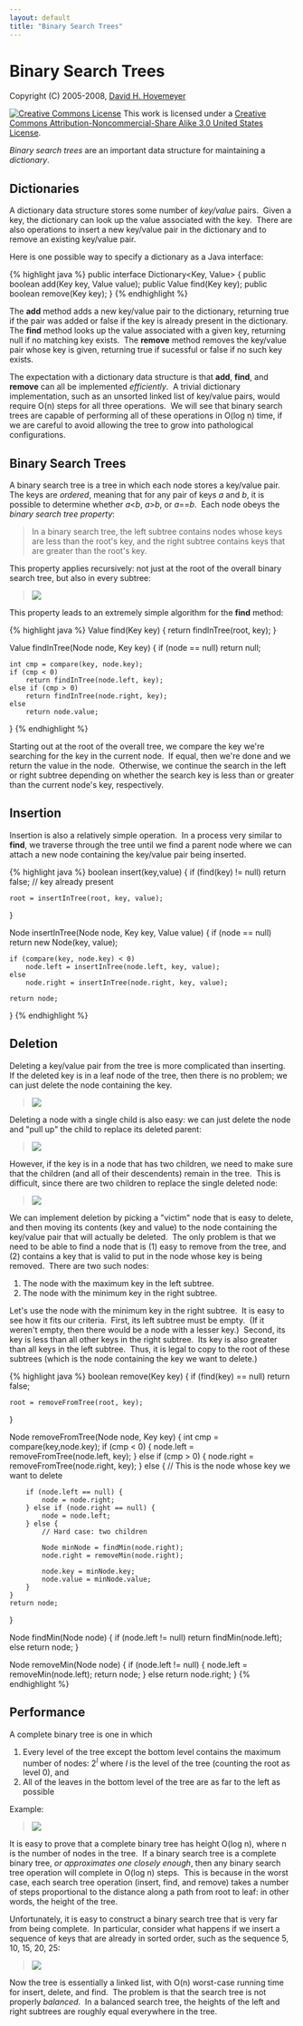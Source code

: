 ```yaml
---
layout: default
title: "Binary Search Trees"
---
```


Binary Search Trees
===================

Copyright (C) 2005-2008, [David H. Hovemeyer](http://faculty.ycp.edu/%7Edhovemey/)

[![Creative Commons License](http://i.creativecommons.org/l/by-nc-sa/3.0/us/88x31.png)](http://creativecommons.org/licenses/by-nc-sa/3.0/us/)
 This work is licensed under a [Creative Commons Attribution-Noncommercial-Share Alike 3.0 United States License](http://creativecommons.org/licenses/by-nc-sa/3.0/us/).

*Binary search trees* are an important data structure for maintaining a *dictionary*.

Dictionaries
------------

A dictionary data structure stores some number of *key/value* pairs.  Given a key, the dictionary can look up the value associated with the key.  There are also operations to insert a new key/value pair in the dictionary and to remove an existing key/value pair.

Here is one possible way to specify a dictionary as a Java interface:

{% highlight java %}
public interface Dictionary<Key, Value> {
    public boolean add(Key key, Value value);
    public Value find(Key key);
    public boolean remove(Key key);
}
{% endhighlight %}

The **add** method adds a new key/value pair to the dictionary, returning true if the pair was added or false if the key is already present in the dictionary.  The **find** method looks up the value associated with a given key, returning null if no matching key exists.  The **remove** method removes the key/value pair whose key is given, returning true if sucessful or false if no such key exists.

The expectation with a dictionary data structure is that **add**, **find**, and **remove** can all be implemented *efficiently*.  A trivial dictionary implementation, such as an unsorted linked list of key/value pairs, would require O(n) steps for all three operations.  We will see that binary search trees are capable of performing all of these operations in O(log n) time, if we are careful to avoid allowing the tree to grow into pathological configurations.

Binary Search Trees
-------------------

A binary search tree is a tree in which each node stores a key/value pair.  The keys are *ordered*, meaning that for any pair of keys *a* and *b*, it is possible to determine whether *a*\<*b*, *a*\>*b*, or *a*==*b*.  Each node obeys the *binary search tree property*:

> In a binary search tree, the left subtree contains nodes whose keys are less than the root's key, and the right subtree contains keys that are greater than the root's key.

This property applies recursively: not just at the root of the overall binary search tree, but also in every subtree:

> ![](figures/bst.png)

This property leads to an extremely simple algorithm for the **find** method:

{% highlight java %}
Value find(Key key) {
    return findInTree(root, key);
}

Value findInTree(Node node, Key key) {
    if (node == null) return null;

    int cmp = compare(key, node.key);
    if (cmp < 0)
        return findInTree(node.left, key);
    else if (cmp > 0)
        return findInTree(node.right, key);
    else
        return node.value;
}
{% endhighlight %}

Starting out at the root of the overall tree, we compare the key we're searching for the key in the current node.  If equal, then we're done and we return the value in the node.  Otherwise, we continue the search in the left or right subtree depending on whether the search key is less than or greater than the current node's key, respectively.

Insertion
---------

Insertion is also a relatively simple operation.  In a process very similar to **find**, we traverse through the tree until we find a parent node where we can attach a new node containing the key/value pair being inserted.

{% highlight java %}
boolean insert(key,value) {
    if (find(key) != null) return false; // key already present

    root = insertInTree(root, key, value);
}

Node insertInTree(Node node, Key key, Value value) {
    if (node == null) return new Node(key, value);

    if (compare(key, node.key) < 0)
        node.left = insertInTree(node.left, key, value);
    else
        node.right = insertInTree(node.right, key, value);

    return node;
}
{% endhighlight %}

Deletion
--------

Deleting a key/value pair from the tree is more complicated than inserting.  If the deleted key is in a leaf node of the tree, then there is no problem; we can just delete the node containing the key.

> ![](figures/bst-delete-easy.png)

Deleting a node with a single child is also easy: we can just delete the node and "pull up" the child to replace its deleted parent:

> ![](figures/bst-delete-easy2.png)

However, if the key is in a node that has two children, we need to make sure that the children (and all of their descendents) remain in the tree.  This is difficult, since there are two children to replace the single deleted node:

> ![](figures/bst-delete-hard.png)

We can implement deletion by picking a "victim" node that is easy to delete, and then moving its contents (key and value) to the node containing the key/value pair that will actually be deleted.  The only problem is that we need to be able to find a node that is (1) easy to remove from the tree, and (2) contains a key that is valid to put in the node whose key is being removed.  There are two such nodes:

1.  The node with the maximum key in the left subtree.
2.  The node with the minimum key in the right subtree.

Let's use the node with the minimum key in the right subtree.  It is easy to see how it fits our criteria.  First, its left subtree must be empty.  (If it weren't empty, then there would be a node with a lesser key.)  Second, its key is less than all other keys in the right subtree.  Its key is also greater than all keys in the left subtree.  Thus, it is legal to copy to the root of these subtrees (which is the node containing the key we want to delete.)

{% highlight java %}
boolean remove(Key key) {
    if (find(key) == null) return false;

    root = removeFromTree(root, key);
}

Node removeFromTree(Node node, Key key) {
    int cmp = compare(key,node.key);
    if (cmp < 0) {
        node.left = removeFromTree(node.left, key);
    } else if (cmp > 0) {
        node.right = removeFromTree(node.right, key);
    } else {
        // This is the node whose key we want to delete

        if (node.left == null) {
            node = node.right;
        } else if (node.right == null) {
            node = node.left;
        } else {
            // Hard case: two children

            Node minNode = findMin(node.right);
            node.right = removeMin(node.right);

            node.key = minNode.key;
            node.value = minNode.value;
        }
    }
    return node;
}

Node findMin(Node node) {
    if (node.left != null)
        return findMin(node.left);
    else
        return node;
}

Node removeMin(Node node) {
    if (node.left != null) {
        node.left = removeMin(node.left);
        return node;
    } else
        return node.right;
}
{% endhighlight %}

Performance
-----------

A complete binary tree is one in which

1.  Every level of the tree except the bottom level contains the maximum number of nodes: 2<sup>*l*</sup> where *l* is the level of the tree (counting the root as level 0), and
2.  All of the leaves in the bottom level of the tree are as far to the left as possible

Example:

> ![](figures/bintree-complete.png)

It is easy to prove that a complete binary tree has height O(log n), where n is the number of nodes in the tree.  If a binary search tree is a complete binary tree, *or approximates one closely enough*, then any binary search tree operation will complete in O(log n) steps.  This is because in the worst case, each search tree operation (insert, find, and remove) takes a number of steps proportional to the distance along a path from root to leaf: in other words, the height of the tree.

Unfortunately, it is easy to construct a binary search tree that is very far from being complete.  In particular, consider what happens if we insert a sequence of keys that are already in sorted order, such as the sequence 5, 10, 15, 20, 25:

> ![](figures/bst-unbalanced.png)

Now the tree is essentially a linked list, with O(n) worst-case running time for insert, delete, and find.  The problem is that the search tree is not properly *balanced*.  In a balanced search tree, the heights of the left and right subtrees are roughly equal everywhere in the tree.
